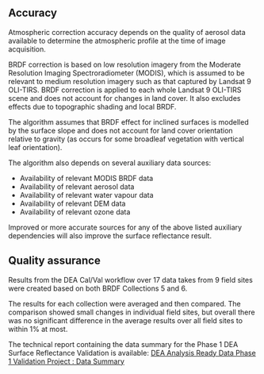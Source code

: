 ## Accuracy

Atmospheric correction accuracy depends on the quality of aerosol data available to determine the atmospheric profile at the time of image acquisition.

BRDF correction is based on low resolution imagery from the Moderate Resolution Imaging Spectroradiometer (MODIS), which is assumed to be relevant to medium resolution imagery such as that captured by Landsat 9 OLI-TIRS. BRDF correction is applied to each whole Landsat 9 OLI-TIRS scene and does not account for changes in land cover. It also excludes effects due to topographic shading and local BRDF.

The algorithm assumes that BRDF effect for inclined surfaces is modelled by the surface slope and does not account for land cover orientation relative to gravity (as occurs for some broadleaf vegetation with vertical leaf orientation).

The algorithm also depends on several auxiliary data sources:

* Availability of relevant MODIS BRDF data
* Availability of relevant aerosol data
* Availability of relevant water vapour data
* Availability of relevant DEM data
* Availability of relevant ozone data

Improved or more accurate sources for any of the above listed auxiliary dependencies will also improve the surface reflectance result.

## Quality assurance

Results from the DEA Cal/Val workflow over 17 data takes from 9 field sites were created based on both BRDF Collections 5 and 6.

The results for each collection were averaged and then compared. The comparison showed small changes in individual field sites, but overall there was no significant difference in the average results over all field sites to within 1% at most.

The technical report containing the data summary for the Phase 1 DEA Surface Reflectance Validation is available: [DEA Analysis Ready Data Phase 1 Validation Project : Data Summary](https://doi.org/10.26186/145101)

